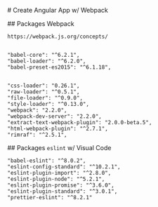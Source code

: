 # Create Angular App w/ Webpack

## Packages Webpack

    https://webpack.js.org/concepts/


    "babel-core": "^6.2.1",
    "babel-loader": "^6.2.0",
    "babel-preset-es2015": "^6.1.18",


    "css-loader": "0.26.1",
    "raw-loader": "^0.5.1",
    "file-loader": "^0.9.0",
    "style-loader": "^0.13.0",
    "webpack": "2.2.0",
    "webpack-dev-server": "2.2.0",
    "extract-text-webpack-plugin": "2.0.0-beta.5",
    "html-webpack-plugin": "^2.7.1",
    "rimraf": "^2.5.1",

## Packages `eslint` w/ Visual Code

    "babel-eslint": "^8.0.2",
    "eslint-config-standard": "^10.2.1",
    "eslint-plugin-import": "^2.8.0",
    "eslint-plugin-node": "^5.2.1",
    "eslint-plugin-promise": "^3.6.0",
    "eslint-plugin-standard": "^3.0.1",
    "prettier-eslint": "^8.2.1"